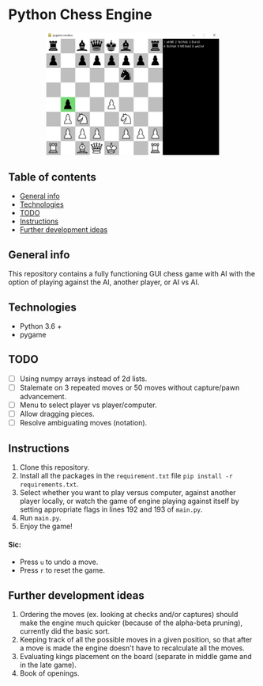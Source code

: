 # Python Chess Engine

<p align="center">
  <img src=".\chess_ex.png" width="350" alt="accessibility text">
</p>

## Table of contents

- [General info](#general-info)
- [Technologies](#technologies)
- [TODO](#todo)
- [Instructions](#instructions)
- [Further development ideas](#further-development-ideas)

## General info

This repository contains a fully functioning GUI chess game with AI with the option of playing against the AI, another player, or AI vs AI.

## Technologies

- Python 3.6 +
- pygame

## TODO

- [ ] Using numpy arrays instead of 2d lists.
- [ ] Stalemate on 3 repeated moves or 50 moves without capture/pawn advancement.
- [ ] Menu to select player vs player/computer.
- [ ] Allow dragging pieces.
- [ ] Resolve ambiguating moves (notation).

## Instructions

1. Clone this repository.
2. Install all the packages in the `requirement.txt` file `pip install -r requirements.txt`.
3. Select whether you want to play versus computer, against another player locally, or watch the game of engine playing against itself by setting appropriate flags in lines 192 and 193 of `main.py`.
4. Run `main.py`.
5. Enjoy the game!

#### Sic:

- Press `u` to undo a move.
- Press `r` to reset the game.

## Further development ideas

1. Ordering the moves (ex. looking at checks and/or captures) should make the engine much quicker (because of the alpha-beta pruning), currently did the basic sort.
2. Keeping track of all the possible moves in a given position, so that after a move is made the engine doesn't have to recalculate all the moves.
3. Evaluating kings placement on the board (separate in middle game and in the late game).
4. Book of openings.
